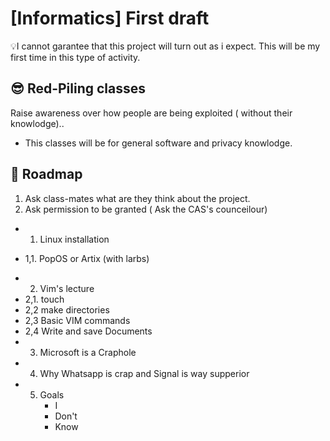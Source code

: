 # [Informatics] First draft

:bulb:I cannot garantee that this project will turn out as i expect. This will be my first time in this type of activity.

## :sunglasses: Red-Piling classes 
Raise awareness over how people are being exploited ( without their knowlodge)..

- This classes will be for general software and privacy knowlodge.

## :feet: Roadmap

1. Ask class-mates what are they think about the project.
2. Ask permission to be granted ( Ask the CAS's counceilour)
+	1. Linux installation
*	1,1. PopOS or Artix (with larbs)
+	2. Vim's lecture 
+	2,1. touch 
+	2,2 make directories 
+	2,3 Basic VIM commands
+	2,4 Write and save Documents
+	3. Microsoft is a Craphole
+	4. Why Whatsapp is crap and Signal is way supperior
+	5. Goals
        - I
        - Don't 
        - Know
